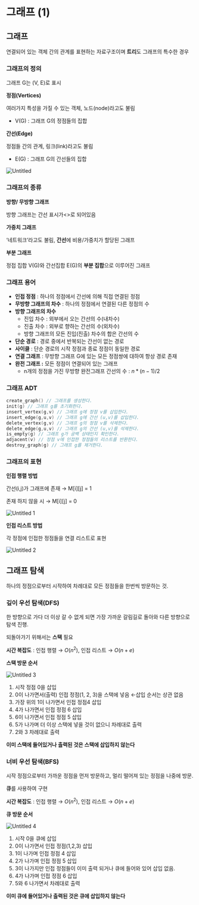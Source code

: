 # 그래프 (1)

## 그래프

연결되어 있는 객체 간의 관계를 표현하는 자료구조이며 **트리**도 그래프의 특수한 경우

### 그래프의 정의

그래프 G는 (V, E)로 표시

**정점(Vertices)**

여러가지 특성을 가질 수 있는 객체, 노드(node)라고도 불림

- V(G) : 그래프 G의 정점들의 집합

**간선(Edge)**

정점들 간의 관계, 링크(link)라고도 불림

- E(G) : 그래프 G의 간선들의 집합

![Untitled](https://user-images.githubusercontent.com/101644572/170976758-2683d713-34ee-4353-9319-cc5fb0994058.png)

### 그래프의 종류

**방향/ 무방향 그래프**

방향 그래프는 간선 표시가<>로 되어있음

**가중치 그래프**

‘네트워크’라고도 불림, **간선**에 비용/가중치가 할당된 그래프

**부분 그래프**

정접 집합 V(G)와 간선집합 E(G)의 **부분 집합**으로 이루어진 그래프

### 그래프 용어

- **인접 정점** : 하나의 정점에서 간선에 의해 직접 연결된 정점
- **무방향 그래프의 차수** : 하나의 정점에서 연결된 다른 정점의 수
- **방향 그래프의 차수**
    - 진입 차수 : 외부에서 오는 간선의 수(내차수)
    - 진출 차수 : 외부로 향하는 간선의 수(외차수)
    - 방향 그래프의 모든 진입(진출) 차수의 합은 간선의 수
- **단순 경로** : 경로 중에서 반복되는 간선이 없는 경로
- **사이클** : 단순 경로의 시작 정점과 종료 정점이 동일한 경로
- **연결 그래프** : 무방향 그래프 G에 있는 모든 정점쌍에 대하여 항상 경로 존재
- **완전 그래프 :** 모든 정점이 연결되어 있는 그래프
    - n개의 정점을 가진 무방향 완전그래프 간선의 수 : $n*(n-1)/2$

### 그래프 ADT

```c
create_graph() // 그래프를 생성한다.
init(g) // 그래프 g를 초기화한다.
insert_vertex(g,v) // 그래프 g에 정점 v를 삽입한다.
insert_edge(g,u,v) // 그래프 g에 간선 (u,v)를 삽입한다. 
delete_vertex(g,v) // 그래프 g의 정점 v를 삭제한다.
delete_edge(g,u,v) // 그래프 g의 간선 (u,v)를 삭제한다. 
is_empty(g) // 그래프 g가 공백 상태인지 확인한다. 
adjacent(v) // 정점 v에 인접한 정점들의 리스트를 반환한다. 
destroy_graph(g) // 그래프 g를 제거한다.
```

### 그래프의 표현

**인접 행렬 방법**

간선(i,j)가 그래프에 존재 → M[i][j] = 1

존재 하지 않을 시 → M[i][j] = 0

![Untitled 1](https://user-images.githubusercontent.com/101644572/170976785-669a8040-5f91-4d88-873a-86e4c60d2aaa.png)

**인접 리스트 방법**

각 정점에 인접한 정점들을 연결 리스트로 표현

![Untitled 2](https://user-images.githubusercontent.com/101644572/170976794-ba5c931e-fdde-4fc2-b01a-f2a4cc26ff09.png)

## 그래프 탐색

하나의 정점으로부터 시작하여 차례대로 모든 정점들을 한번씩 방문하는 것.

### 깊이 우선 탐색(DFS)

한 방향으로 가다 더 이상 갈 수 없게 되면 가장 가까운 갈림길로 돌아와 다른 방향으로 탐색 진행. 

되돌아가기 위해서는 **스택** 필요

**시간 복잡도** : 인접 행렬 → $O(n^2)$, 인접 리스트 → $O(n+e)$

**스택 방문 순서**

![Untitled 3](https://user-images.githubusercontent.com/101644572/170976813-e8bb8622-8134-498d-ac74-b43791c67f73.png)

1. 시작 정점 0을 삽입
2. 0이 나가면서(출력) 인접 정점(1, 2, 3)을 스택에 넣음 ←삽입 순서는 상관 없음
3. 가장 위의 1이 나가면서 인접 정점4 삽입
4. 4가 나가면서 인접 정점 6 삽입
5. 6이 나가면서 인접 정점 5 삽입
6. 5가 나가며 더 이상 스택에 넣을 것이 없으니 차례대로 출력
7. 2와 3 차례대로 출력

**이미 스택에 들어있거나 출력된 것은 스택에 삽입하지 않는다**

### 너비 우선 탐색(BFS)

시작 정점으로부터 가까운 정점을 먼저 방문하고, 멀리 떨어져 있는 정점을 나중에 방문.

**큐**를 사용하여 구현

**시간 복잡도** : 인접 행렬 → $O(n^2)$, 인접 리스트 → $O(n+e)$

**큐 방문 순서**

![Untitled 4](https://user-images.githubusercontent.com/101644572/170976831-12fc4dfb-a7bf-42ae-a376-66e51e5c180b.png)

1. 시작 0을 큐에 삽입
2. 0이 나가면서 인접 정점(1,2,3) 삽입
3. 1이 나가며 인접 정점 4 삽입
4. 2가 나가며 인접 정점 5 삽입
5. 3이 나가지만 인접 정점들이 이미 출력 되거나 큐에 들어와 있어 삽입 없음.
6. 4가 나가며 인접 정점 6 삽입
7. 5와 6 나가면서 차례대로 출력

**이미 큐에 들어있거나 출력된 것은 큐에 삽입하지 않는다**
